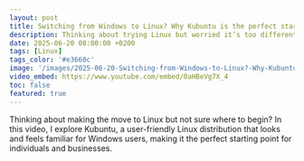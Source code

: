 ```yaml
---
layout: post
title: Switching from Windows to Linux? Why Kubuntu is the perfect starting point
description: Thinking about trying Linux but worried it’s too different from Windows? In this video, i show you how Kubuntu makes the transition easy.
date: 2025-06-20 08:00:00 +0200
tags: [Linux]
tags_color: '#e3660c'
image: '/images/2025-06-20-Switching-from-Windows-to-Linux?-Why-Kubuntu-is-the-perfect-starting-point/Preview.png'
video_embed: https://www.youtube.com/embed/0aHBeVg7X_4
toc: false
featured: true
---
```


Thinking about making the move to Linux but not sure where to begin? In this video, I explore Kubuntu, a user-friendly Linux distribution that looks and feels familiar for Windows users, making it the perfect starting point for individuals and businesses.
